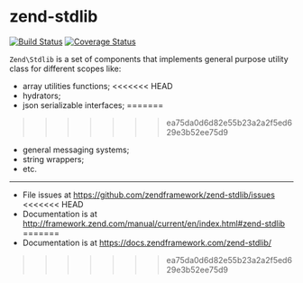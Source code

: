 # zend-stdlib

[![Build Status](https://secure.travis-ci.org/zendframework/zend-stdlib.svg?branch=master)](https://secure.travis-ci.org/zendframework/zend-stdlib)
[![Coverage Status](https://coveralls.io/repos/zendframework/zend-stdlib/badge.svg?branch=master)](https://coveralls.io/r/zendframework/zend-stdlib?branch=master)

`Zend\Stdlib` is a set of components that implements general purpose utility
class for different scopes like:

- array utilities functions;
<<<<<<< HEAD
- hydrators;
- json serializable interfaces;
=======
>>>>>>> ea75da0d6d82e55b23a2a2f5ed629e3b52ee75d9
- general messaging systems;
- string wrappers;
- etc.

---

- File issues at https://github.com/zendframework/zend-stdlib/issues
<<<<<<< HEAD
- Documentation is at http://framework.zend.com/manual/current/en/index.html#zend-stdlib
=======
- Documentation is at https://docs.zendframework.com/zend-stdlib/
>>>>>>> ea75da0d6d82e55b23a2a2f5ed629e3b52ee75d9
